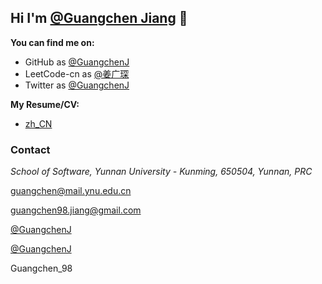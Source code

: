 ## Hi I'm [@Guangchen Jiang](https://github.com/GuangchenJ) 👋


**You can find me on:**

* GitHub as [@GuangchenJ](https://github.com/GuangchenJ)
* LeetCode-cn as [@姜广琛](https://leetcode-cn.com/u/jiang-guang-chen/)
* Twitter as [@GuangchenJ](https://twitter.com/GuangchenJ)

**My Resume/CV:**

* [zh_CN](https://lc-resume.oss-cn-hangzhou.aliyuncs.com/1632538169-iNCzkM-JiangG_CV.pdf)
<!-- * [en-US]() *(To be added)* -->

### Contact

<i class="fas fa-map-marker-alt"></i> *School of Software, Yunnan University - Kunming, 650504, Yunnan, PRC*

<i class="far fa-envelope"></i> <guangchen@mail.ynu.edu.cn>

<i class="far fa-envelope"></i> <guangchen98.jiang@gmail.com>

<i class="fab fa-twitter"></i> [@GuangchenJ](https://twitter.com/GuangchenJ)

<i class="fab fa-facebook-square"></i> [@GuangchenJ](https://www.facebook.com/GuangchenJ)

<i class="fa fa-weixin"></i> Guangchen_98

<head> 
    <script defer src="https://use.fontawesome.com/releases/v5.15.4/js/all.js"></script> 
    <script defer src="https://use.fontawesome.com/releases/v5.15.4/js/v4-shims.js"></script> 
</head> 
<link rel="stylesheet" href="https://use.fontawesome.com/releases/v5.15.4/css/all.css">
